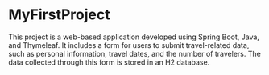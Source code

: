 # MyFirstProject
This project is a web-based application developed using Spring Boot, Java, and Thymeleaf. It includes a form for users to submit travel-related data, such as personal information, travel dates, and the number of travelers. The data collected through this form is stored in an H2 database.
